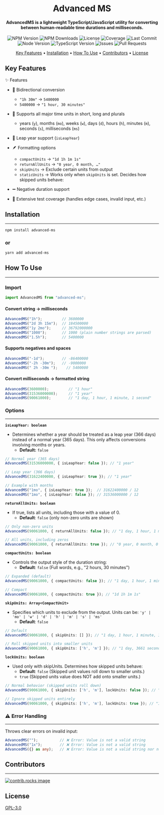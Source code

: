 
<h1 align="center">
  Advanced MS
</h1>

<h4 align="center">AdvancedMS is a lightweight TypeScript/JavaScript utility for converting between human-readable time durations and milliseconds.</h4>

<p align="center">
    <img src="https://img.shields.io/npm/v/advanced-ms" alt="NPM Version">
    <img src="https://img.shields.io/npm/dt/advanced-ms" alt="NPM Downloads">
    <img src="https://img.shields.io/github/license/notbeer/advanced-ms" alt="License">
    <img src="https://img.shields.io/codecov/c/github/notbeer/advanced-ms" alt="Coverage">
    <img src="https://img.shields.io/github/last-commit/notbeer/advanced-ms" alt="Last Commit">
    <img src="https://img.shields.io/node/v/advanced-ms" alt="Node Version">
    <img src="https://img.shields.io/badge/TS-5.9-blue" alt="TypeScript Version">
    <img src="https://img.shields.io/github/issues/notbeer/advanced-ms" alt="Issues">
    <img src="https://img.shields.io/github/issues-pr/notbeer/advanced-ms" alt="Pull Requests">
</p>

<p align="center">
  <a href="#key-features">Key Features</a> •
  <a href="#installation">Installation</a> •
  <a href="#how-to-use">How To Use</a> •
  <a href="#contributors">Contributors</a> •
  <a href="#license">License</a>
</p>

## Key Features

✨ Features

* 🔄 Bidirectional conversion
    * `"1h 30m"` → `5400000`
    * `5400000` → `"1 hour, 30 minutes"`

* 📏 Supports all major time units in short, long and plurals
    * years (`y`), months (`mo`), weeks (`w`), days (`d`), hours (`h`), minutes (`m`), seconds (`s`), milliseconds (`ms`)

* 📅 Leap year support (`isLeapYear`)

* 🪶 Formatting options
    * `compactUnits` → `"1d 1h 1m 1s"`
    * `returnAllUnits` → `"0 year, 0 month, …"`
    * `skipUnits` → Exclude certain units from output
    * `staticUnits` → Works only when `skipUnits` is set. Decides how skipped units behave:

* ➖ Negative duration support

* 🧪 Extensive test coverage (handles edge cases, invalid input, etc.)

## Installation
---

```bash
npm install advanced-ms
```

### or

```bash
yarn add advanced-ms
```

## How To Use
---

### Import

```ts
import AdvancedMS from "advanced-ms";
```

#### Convert string → milliseconds

```ts
AdvancedMS("1h");         // 3600000
AdvancedMS("2d 3h 15m");  // 184500000
AdvancedMS("1y 2mo");     // 36792000000
AdvancedMS("1000");       // 1000 (plain number strings are parsed)
AdvancedMS("1.5h");       // 5400000
```

#### Supports negatives and spaces

```ts
AdvancedMS("-1d");        // -86400000
AdvancedMS("-2h -30m");   // -9000000
AdvancedMS(" 2h -30m ");    // 5400000
```

#### Convert milliseconds → formatted string

```ts
AdvancedMS(3600000);         // "1 hour"
AdvancedMS(31536000000);     // "1 year"
AdvancedMS(90061000);        // "1 day, 1 hour, 1 minute, 1 second"
```

### Options

---

**`isLeapYear: boolean`**
* Determines whether a year should be treated as a leap year (366 days) instead of a normal year (365 days). This only affects conversions involving months or years.  
  - **Default:** `false`
```ts
// Normal year (365 days)
AdvancedMS(31536000000, { isLeapYear: false }); // "1 year"

// Leap year (366 days)
AdvancedMS(31622400000, { isLeapYear: true }); // "1 year"

// Example with months
AdvancedMS("1mo", { isLeapYear: true });  // 31622400000 / 12
AdvancedMS("1mo", { isLeapYear: false }); // 31536000000 / 12
```

**`returnAllUnits: boolean`**
* If true, lists all units, including those with a value of 0.
  - **Default**: `false` (only non-zero units are shown)
```ts
// Only non-zero units
AdvancedMS(90061000, { returnAllUnits: false }); // "1 day, 1 hour, 1 minute, 1 second"

// All units, including zeros
AdvancedMS(90061000, { returnAllUnits: true }); // "0 year, 0 month, 0 week, 1 day, 1 hour, 1 minute, 1 second, 0 millisecond"
```

**`compactUnits: boolean`**
* Controls the output style of the duration string:
  - **Default**: `false` (Full words, e.g., "2 hours, 30 minutes")
```ts
// Expanded (default)
AdvancedMS(90061000, { compactUnits: false }); // "1 day, 1 hour, 1 minute, 1 second"

// Compact
AdvancedMS(90061000, { compactUnits: true }); // "1d 1h 1m 1s"
```

**`skipUnits: Array<CompactUnit>`**
* Specifies which units to exclude from the output. Units can be: `'y' | 'mo' | 'w' | 'd' | 'h' | 'm' | 's' | 'ms'`
  - **Default**: `false`
```ts
// Default 
AdvancedMS(90061000, { skipUnits: [] }); // "1 day, 1 hour, 1 minute, 1 second"

// Roll skipped units into smaller units
AdvancedMS(90061000, { skipUnits: ['h', 'm'] }); // "1 day, 3661 seconds"
```

**`lockUnits: boolean`**
* Used only with skipUnits. Determines how skipped units behave:
  - **Default**: `false` (Skipped unit values roll down to smaller units.)
  - `true` (Skipped units value does NOT add onto smaller units.)
```ts
// Normal behavior (skipped units roll down)
AdvancedMS(90061000, { skipUnits: ['h', 'm'], lockUnits: false }); // "1 day, 3661 seconds"

// Ignore skipped units entirely
AdvancedMS(90061000, { skipUnits: ['h', 'm'], lockUnits: true }); // "1 day, 1 second"
```

### ⚠️ Error Handling
---
Throws clear errors on invalid input:
```ts
AdvancedMS("");          // ❌ Error: Value is not a valid string
AdvancedMS("1x");        // ❌ Error: Value is not a valid string
AdvancedMS({} as any);   // ❌ Error: Value is not a valid string nor number
```

## Contributors
---
<a href="https://github.com/notbeer/advanced-ms/graphs/contributors">
  <img src="https://contrib.rocks/image?repo=notbeer/advanced-ms" alt="contrib.rocks image" />
</a>

## License

[GPL-3.0](LICENSE)